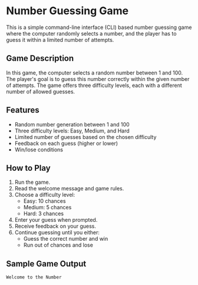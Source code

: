 # Number Guessing Game

This is a simple command-line interface (CLI) based number guessing game where the computer randomly selects a number, and the player has to guess it within a limited number of attempts.

## Game Description

In this game, the computer selects a random number between 1 and 100. The player's goal is to guess this number correctly within the given number of attempts. The game offers three difficulty levels, each with a different number of allowed guesses.

## Features

- Random number generation between 1 and 100
- Three difficulty levels: Easy, Medium, and Hard
- Limited number of guesses based on the chosen difficulty
- Feedback on each guess (higher or lower)
- Win/lose conditions

## How to Play

1. Run the game.
2. Read the welcome message and game rules.
3. Choose a difficulty level:
   - Easy: 10 chances
   - Medium: 5 chances
   - Hard: 3 chances
4. Enter your guess when prompted.
5. Receive feedback on your guess.
6. Continue guessing until you either:
   - Guess the correct number and win
   - Run out of chances and lose

## Sample Game Output

```
Welcome to the Number
